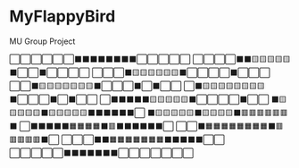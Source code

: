 # MyFlappyBird
 MU Group Project
 
⬜⬜⬜⬜⬜⬜⬛⬛⬛⬛⬛⬛⬛⬛⬜⬜⬜⬜⬜
⬜⬜⬜⬜⬛⬛🟨🟨🟨🟨🟨⬛⬜⬜⬛⬜⬜⬜⬜
⬜⬜⬜⬛🟨🟨🟨🟨🟨🟨⬛⬜⬜⬜⬜⬛⬜⬜⬜
⬜⬜⬛🟨🟨🟨🟨🟨🟨🟨⬛⬜⬜⬜⬛⬜⬛⬜⬜
⬜⬛🟨🟨🟨🟨🟨🟨🟨🟨⬛⬜⬜⬜⬛⬜⬛⬜⬜
⬜⬛⬛⬛⬛⬛🟨🟨🟨🟨🟨⬛⬜⬜⬜⬜⬛⬜⬜
⬛🟨🟨🟨🟨🟨⬛🟨🟨🟨🟨🟨⬛⬛⬛⬛⬛⬛⬜
⬛🟨🟨🟨🟨🟨⬛🟨🟨🟨🟨⬛🟥🟥🟥🟥🟥🟥⬛
⬜⬛⬛⬛⬛⬛🟧🟧🟧🟧⬛🟥⬛⬛⬛⬛⬛⬛⬜
⬜⬜⬛🟧🟧🟧🟧🟧🟧🟧🟧⬛🟥🟥🟥🟥🟥⬛⬜
⬜⬜⬜⬛⬛🟧🟧🟧🟧🟧🟧🟧⬛⬛⬛⬛⬛⬜⬜
⬜⬜⬜⬜⬜⬛⬛⬛⬛⬛⬛⬛⬜⬜⬜⬜⬜⬜⬜

